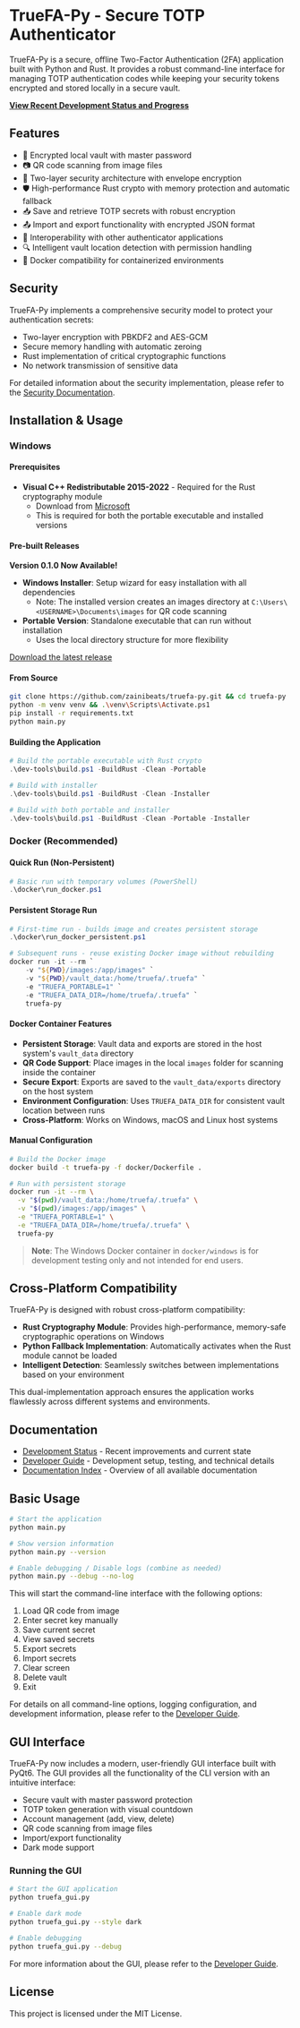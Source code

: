 # TrueFA-Py - Secure TOTP Authenticator

TrueFA-Py is a secure, offline Two-Factor Authentication (2FA) application built with Python and Rust. It provides a robust command-line interface for managing TOTP authentication codes while keeping your security tokens encrypted and stored locally in a secure vault.

**[View Recent Development Status and Progress](docs/DEVELOPMENT_STATUS.md)**

## Features

- 🔑 Encrypted local vault with master password
- 📷 QR code scanning from image files
- 🔐 Two-layer security architecture with envelope encryption
- 🛡️ High-performance Rust crypto with memory protection and automatic fallback
- 📥 Save and retrieve TOTP secrets with robust encryption
- 📤 Import and export functionality with encrypted JSON format
- 🔄 Interoperability with other authenticator applications
- 🔍 Intelligent vault location detection with permission handling
- 🐳 Docker compatibility for containerized environments

## Security

TrueFA-Py implements a comprehensive security model to protect your authentication secrets:

- Two-layer encryption with PBKDF2 and AES-GCM
- Secure memory handling with automatic zeroing
- Rust implementation of critical cryptographic functions
- No network transmission of sensitive data

For detailed information about the security implementation, please refer to the [Security Documentation](docs/SECURITY.md).

## Installation & Usage

### Windows

#### Prerequisites
- **Visual C++ Redistributable 2015-2022** - Required for the Rust cryptography module
  - Download from [Microsoft](https://aka.ms/vs/17/release/vc_redist.x64.exe)
  - This is required for both the portable executable and installed versions

#### Pre-built Releases

**Version 0.1.0 Now Available!**

- **Windows Installer**: Setup wizard for easy installation with all dependencies
  - Note: The installed version creates an images directory at `C:\Users\<USERNAME>\Documents\images` for QR code scanning
- **Portable Version**: Standalone executable that can run without installation
  - Uses the local directory structure for more flexibility

[Download the latest release](https://github.com/zainibeats/truefa-py/releases/tag/v0.1.0)

#### From Source
```bash
git clone https://github.com/zainibeats/truefa-py.git && cd truefa-py
python -m venv venv && .\venv\Scripts\Activate.ps1
pip install -r requirements.txt
python main.py
```

#### Building the Application
```powershell
# Build the portable executable with Rust crypto
.\dev-tools\build.ps1 -BuildRust -Clean -Portable

# Build with installer
.\dev-tools\build.ps1 -BuildRust -Clean -Installer

# Build with both portable and installer
.\dev-tools\build.ps1 -BuildRust -Clean -Portable -Installer
```

### Docker (Recommended)

#### Quick Run (Non-Persistent)
```powershell
# Basic run with temporary volumes (PowerShell)
.\docker\run_docker.ps1
```

#### Persistent Storage Run
```powershell
# First-time run - builds image and creates persistent storage
.\docker\run_docker_persistent.ps1

# Subsequent runs - reuse existing Docker image without rebuilding
docker run -it --rm `
    -v "${PWD}/images:/app/images" `
    -v "${PWD}/vault_data:/home/truefa/.truefa" `
    -e "TRUEFA_PORTABLE=1" `
    -e "TRUEFA_DATA_DIR=/home/truefa/.truefa" `
    truefa-py
```

#### Docker Container Features
- **Persistent Storage**: Vault data and exports are stored in the host system's `vault_data` directory
- **QR Code Support**: Place images in the local `images` folder for scanning inside the container
- **Secure Export**: Exports are saved to the `vault_data/exports` directory on the host system
- **Environment Configuration**: Uses `TRUEFA_DATA_DIR` for consistent vault location between runs
- **Cross-Platform**: Works on Windows, macOS and Linux host systems

#### Manual Configuration
```bash
# Build the Docker image
docker build -t truefa-py -f docker/Dockerfile .

# Run with persistent storage
docker run -it --rm \
  -v "$(pwd)/vault_data:/home/truefa/.truefa" \
  -v "$(pwd)/images:/app/images" \
  -e "TRUEFA_PORTABLE=1" \
  -e "TRUEFA_DATA_DIR=/home/truefa/.truefa" \
  truefa-py
```

> **Note**: The Windows Docker container in `docker/windows` is for development testing only and not intended for end users.

## Cross-Platform Compatibility

TrueFA-Py is designed with robust cross-platform compatibility:

- **Rust Cryptography Module**: Provides high-performance, memory-safe cryptographic operations on Windows
- **Python Fallback Implementation**: Automatically activates when the Rust module cannot be loaded
- **Intelligent Detection**: Seamlessly switches between implementations based on your environment

This dual-implementation approach ensures the application works flawlessly across different systems and environments.

## Documentation

- [Development Status](docs/DEVELOPMENT_STATUS.md) - Recent improvements and current state
- [Developer Guide](docs/DEVELOPER_GUIDE.md) - Development setup, testing, and technical details
- [Documentation Index](docs/README.md) - Overview of all available documentation

## Basic Usage

```bash
# Start the application
python main.py

# Show version information
python main.py --version

# Enable debugging / Disable logs (combine as needed)
python main.py --debug --no-log
```

This will start the command-line interface with the following options:
1. Load QR code from image
2. Enter secret key manually
3. Save current secret
4. View saved secrets
5. Export secrets
6. Import secrets
7. Clear screen
8. Delete vault
9. Exit

For details on all command-line options, logging configuration, and development information, please refer to the [Developer Guide](docs/DEVELOPER_GUIDE.md).

## GUI Interface

TrueFA-Py now includes a modern, user-friendly GUI interface built with PyQt6. The GUI provides all the functionality of the CLI version with an intuitive interface:

- Secure vault with master password protection
- TOTP token generation with visual countdown
- Account management (add, view, delete)
- QR code scanning from image files
- Import/export functionality
- Dark mode support

### Running the GUI

```bash
# Start the GUI application
python truefa_gui.py

# Enable dark mode
python truefa_gui.py --style dark

# Enable debugging
python truefa_gui.py --debug
```

For more information about the GUI, please refer to the [Developer Guide](docs/DEVELOPER_GUIDE.md).

## License

This project is licensed under the MIT License.
